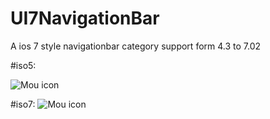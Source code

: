 UI7NavigationBar
================

A ios 7 style navigationbar category support form 4.3 to 7.02 

>
#iso5:

![Mou icon](https://raw.github.com/iBcker/UI7NavigationBar/master/screenshot/ios5-s1.png)

>
#iso7:
![Mou icon](https://raw.github.com/iBcker/UI7NavigationBar/master/screenshot/ios7-s1.png)